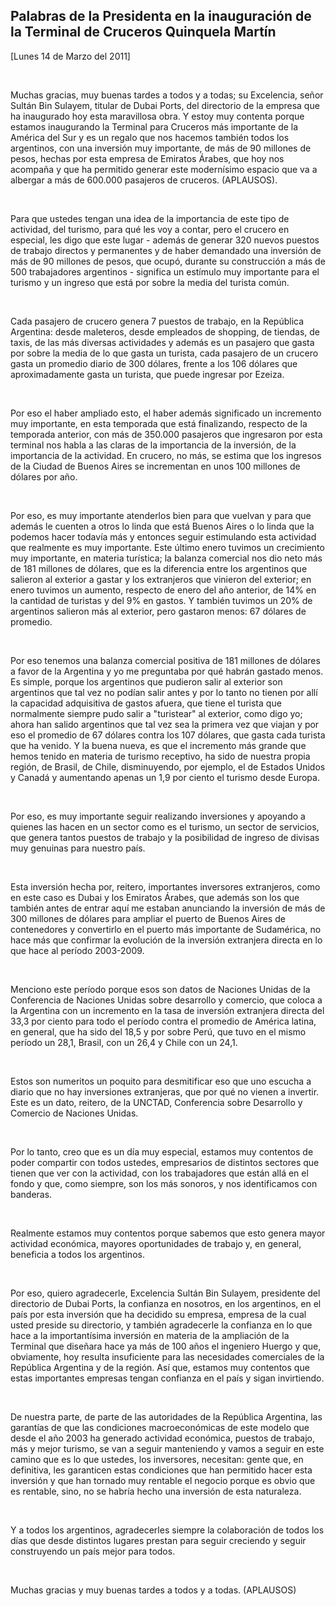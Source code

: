 Palabras de la Presidenta en la inauguración de la Terminal de Cruceros Quinquela Martín
----------------------------------------------------------------------------------------

[Lunes 14 de Marzo del 2011]

 

Muchas gracias, muy buenas tardes a todos y a todas; su Excelencia,
señor Sultán Bin Sulayem, titular de Dubai Ports, del directorio de la
empresa que ha inaugurado hoy esta maravillosa obra. Y estoy muy
contenta porque estamos inaugurando la Terminal para Cruceros más
importante de la América del Sur y es un regalo que nos hacemos también
todos los argentinos, con una inversión muy importante, de más de 90
millones de pesos, hechas por esta empresa de Emiratos Árabes, que hoy
nos acompaña y que ha permitido generar este modernísimo espacio que va
a albergar a más de 600.000 pasajeros de cruceros. (APLAUSOS).

 

Para que ustedes tengan una idea de la importancia de este tipo de
actividad, del turismo, para qué les voy a contar, pero el crucero en
especial, les digo que este lugar - además de generar 320 nuevos puestos
de trabajo directos y permanentes y de haber demandado una inversión de
más de 90 millones de pesos, que ocupó, durante su construcción a más de
500 trabajadores argentinos - significa un estímulo muy importante para
el turismo y un ingreso que está por sobre la media del turista común.

 

Cada pasajero de crucero genera 7 puestos de trabajo, en la República
Argentina: desde maleteros, desde empleados de shopping, de tiendas, de
taxis, de las más diversas actividades y además es un pasajero que gasta
por sobre la media de lo que gasta un turista, cada pasajero de un
crucero gasta un promedio diario de 300 dólares, frente a los 106
dólares que aproximadamente gasta un turista, que puede ingresar por
Ezeiza.

 

Por eso el haber ampliado esto, el haber además significado un
incremento muy importante, en esta temporada que está finalizando,
respecto de la temporada anterior, con más de 350.000 pasajeros que
ingresaron por esta terminal nos habla a las claras de la importancia de
la inversión, de la importancia de la actividad. En crucero, no más, se
estima que los ingresos de la Ciudad de Buenos Aires se incrementan en
unos 100 millones de dólares por año.

 

Por eso, es muy importante atenderlos bien para que vuelvan y para que
además le cuenten a otros lo linda que está Buenos Aires o lo linda que
la podemos hacer todavía más y entonces seguir estimulando esta
actividad que realmente es muy importante. Este último enero tuvimos un
crecimiento muy importante, en materia turística; la balanza comercial
nos dio neto más de 181 millones de dólares, que es la diferencia entre
los argentinos que salieron al exterior a gastar y los extranjeros que
vinieron del exterior; en enero tuvimos un aumento, respecto de enero
del año anterior, de 14% en la cantidad de turistas y del 9% en gastos.
Y también tuvimos un 20% de argentinos salieron más al exterior, pero
gastaron menos: 67 dólares de promedio.

 

Por eso tenemos una balanza comercial positiva de 181 millones de
dólares a favor de la Argentina y yo me preguntaba por qué habrán
gastado menos. Es simple, porque los argentinos que pudieron salir al
exterior son argentinos que tal vez no podían salir antes y por lo tanto
no tienen por allí la capacidad adquisitiva de gastos afuera, que tiene
el turista que normalmente siempre pudo salir a "turistear" al exterior,
como digo yo; ahora han salido argentinos que tal vez sea la primera vez
que viajan y por eso el promedio de 67 dólares contra los 107 dólares,
que gasta cada turista que ha venido. Y la buena nueva, es que el
incremento más grande que hemos tenido en materia de turismo receptivo,
ha sido de nuestra propia región, de Brasil, de Chile, disminuyendo, por
ejemplo, el de Estados Unidos y Canadá y aumentando apenas un 1,9 por
ciento el turismo desde Europa.

 

Por eso, es muy importante seguir realizando inversiones y apoyando a
quienes las hacen en un sector como es el turismo, un sector de
servicios, que genera tantos puestos de trabajo y la posibilidad de
ingreso de divisas muy genuinas para nuestro país.

 

Esta inversión hecha por, reitero, importantes inversores extranjeros,
como en este caso es Dubai y los Emiratos Árabes, que además son los que
también antes de entrar aquí me estaban anunciando la inversión de más
de 300 millones de dólares para ampliar el puerto de Buenos Aires de
contenedores y convertirlo en el puerto más importante de Sudamérica, no
hace más que confirmar la evolución de la inversión extranjera directa
en lo que hace al período 2003-2009.

 

Menciono este período porque esos son datos de Naciones Unidas de la
Conferencia de Naciones Unidas sobre desarrollo y comercio, que coloca a
la Argentina con un incremento en la tasa de inversión extranjera
directa del 33,3 por ciento para todo el período contra el promedio de
América latina, en general, que ha sido del 18,5 y por sobre Perú, que
tuvo en el mismo período un 28,1, Brasil, con un 26,4 y Chile con un
24,1.

 

Estos son numeritos un poquito para desmitificar eso que uno escucha a
diario que no hay inversiones extranjeras, que por qué no vienen a
invertir. Este es un dato, reitero, de la UNCTAD, Conferencia sobre
Desarrollo y Comercio de Naciones Unidas.

 

Por lo tanto, creo que es un día muy especial, estamos muy contentos de
poder compartir con todos ustedes, empresarios de distintos sectores que
tienen que ver con la actividad, con los trabajadores que están allá en
el fondo y que, como siempre, son los más sonoros, y nos identificamos
con banderas.

 

Realmente estamos muy contentos porque sabemos que esto genera mayor
actividad económica, mayores oportunidades de trabajo y, en general,
beneficia a todos los argentinos.

 

Por eso, quiero agradecerle, Excelencia Sultán Bin Sulayem, presidente
del directorio de Dubai Ports, la confianza en nosotros, en los
argentinos, en el país por esta inversión que ha decidido su empresa,
empresa de la cual usted preside su directorio, y también agradecerle la
confianza en lo que hace a la importantísima inversión en materia de la
ampliación de la Terminal que diseñara hace ya más de 100 años el
ingeniero Huergo y que, obviamente, hoy resulta insuficiente para las
necesidades comerciales de la República Argentina y de la región. Así
que, estamos muy contentos que estas importantes empresas tengan
confianza en el país y sigan invirtiendo.

 

De nuestra parte, de parte de las autoridades de la República Argentina,
las garantías de que las condiciones macroeconómicas de este modelo que
desde el año 2003 ha generado actividad económica, puestos de trabajo,
más y mejor turismo, se van a seguir manteniendo y vamos a seguir en
este camino que es lo que ustedes, los inversores, necesitan: gente que,
en definitiva, les garanticen estas condiciones que han permitido hacer
esta inversión y que han tornado muy rentable el negocio porque es obvio
que es rentable, sino, no se habría hecho una inversión de esta
naturaleza.

 

Y a todos los argentinos, agradecerles siempre la colaboración de todos
los días que desde distintos lugares prestan para seguir creciendo y
seguir construyendo un país mejor para todos.

 

Muchas gracias y muy buenas tardes a todos y a todas. (APLAUSOS) 

 

 

 
